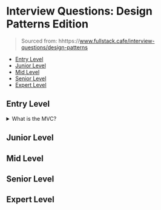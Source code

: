 <!--
<details>
<summary></summary>
</details>
-->

# Interview Questions: Design Patterns Edition <!-- omit in toc -->

> Sourced from: hhttps://www.fullstack.cafe/interview-questions/design-patterns

- [Entry Level](#entry-level)
- [Junior Level](#junior-level)
- [Mid Level](#mid-level)
- [Senior Level](#senior-level)
- [Expert Level](#expert-level)

## Entry Level


<details>
<summary>What is the MVC?</summary>

The Model-View-Controller 

</details>

## Junior Level

## Mid Level

## Senior Level

## Expert Level
